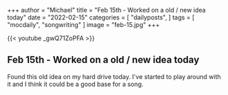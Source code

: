 +++
author = "Michael"
title = "Feb 15th - Worked on a old / new idea today"
date = "2022-02-15"
categories = [
  "dailyposts",
]
tags = [
  "mocdaily",
  "songwriting"
]
image = "feb-15.jpg"
+++

{{< youtube _gwQ71ZoPFA >}}

## Feb 15th - Worked on a old / new idea today
Found this old idea on my hard drive today. I've started to play around with it and I think it could be a good base for a song.